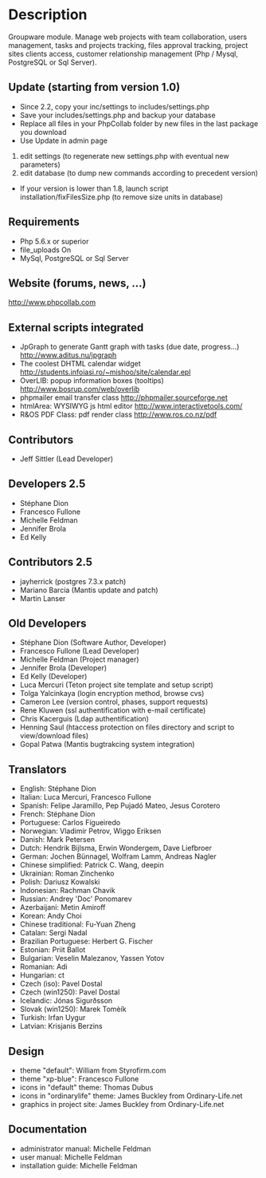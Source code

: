 # Description
Groupware module. Manage web projects with team collaboration, users management, tasks and projects tracking, files approval tracking, project sites clients access, customer relationship management (Php / Mysql, PostgreSQL or Sql Server).

## Update (starting from version 1.0)
- Since 2.2, copy your inc/settings to includes/settings.php
- Save your includes/settings.php and backup your database
- Replace all files in your PhpCollab folder by new files in the last package you download
- Use Update in admin page
1. edit settings (to regenerate new settings.php with eventual new parameters)
2. edit database (to dump new commands according to precedent version)
- If your version is lower than 1.8, launch script installation/fixFilesSize.php (to remove size units in database) 


## Requirements
- Php 5.6.x or superior
- file_uploads On
- MySql, PostgreSQL or Sql Server

## Website (forums, news, ...)
http://www.phpcollab.com

## External scripts integrated
- JpGraph to generate Gantt graph with tasks (due date, progress...)
	http://www.aditus.nu/jpgraph
- The coolest DHTML calendar widget
	http://students.infoiasi.ro/~mishoo/site/calendar.epl
- OverLIB: popup information boxes (tooltips)
	http://www.bosrup.com/web/overlib
- phpmailer email transfer class
	http://phpmailer.sourceforge.net
- htmlArea: WYSIWYG js html editor
	http://www.interactivetools.com/
- R&OS PDF Class: pdf render class
	http://www.ros.co.nz/pdf

## Contributors
- Jeff Sittler (Lead Developer)

## Developers 2.5
- Stéphane Dion
- Francesco Fullone
- Michelle Feldman
- Jennifer Brola
- Ed Kelly

## Contributors 2.5
- jayherrick (postgres 7.3.x patch)
- Mariano Barcia (Mantis update and patch)
- Martin Lanser 

## Old Developers
- Stéphane Dion (Software Author, Developer)
- Francesco Fullone (Lead Developer)
- Michelle Feldman (Project manager)
- Jennifer Brola (Developer)
- Ed Kelly (Developer)
- Luca Mercuri (Teton project site template and setup script)
- Tolga Yalcinkaya (login encryption method, browse cvs)
- Cameron Lee (version control, phases, support requests)
- Rene Kluwen (ssl authentification with e-mail certificate)
- Chris Kacerguis (Ldap authentification)
- Henning Saul (htaccess protection on files directory and script to view/download files)
- Gopal Patwa (Mantis bugtrakcing system integration)

## Translators
- English: Stéphane Dion
- Italian: Luca Mercuri, Francesco Fullone
- Spanish: Felipe Jaramillo, Pep Pujadó Mateo, Jesus Corotero
- French: Stéphane Dion
- Portuguese: Carlos Figueiredo
- Norwegian: Vladimir Petrov, Wiggo Eriksen
- Danish: Mark Petersen
- Dutch: Hendrik Bijlsma, Erwin Wondergem, Dave Liefbroer
- German: Jochen Bünnagel, Wolfram Lamm, Andreas Nagler
- Chinese simplified: Patrick C. Wang, deepin
- Ukrainian: Roman Zinchenko
- Polish: Dariusz Kowalski
- Indonesian: Rachman Chavik
- Russian: Andrey 'Doc' Ponomarev
- Azerbaijani: Metin Amiroff
- Korean: Andy Choi
- Chinese traditional: Fu-Yuan Zheng
- Catalan: Sergi Nadal
- Brazilian Portuguese: Herbert G. Fischer
- Estonian: Priit Ballot
- Bulgarian: Veselin Malezanov, Yassen Yotov
- Romanian: Adi
- Hungarian: ct
- Czech (iso): Pavel Dostal
- Czech (win1250): Pavel Dostal
- Icelandic: Jónas Sigurðsson
- Slovak (win1250): Marek Tomèík
- Turkish: Irfan Uygur
- Latvian: Krisjanis Berzins

## Design
- theme "default": William from Styrofirm.com
- theme "xp-blue": Francesco Fullone
- icons in "default" theme: Thomas Dubus
- icons in "ordinarylife" theme: James Buckley from Ordinary-Life.net
- graphics in project site: James Buckley from Ordinary-Life.net

## Documentation
- administrator manual: Michelle Feldman
- user manual: Michelle Feldman
- installation guide: Michelle Feldman

